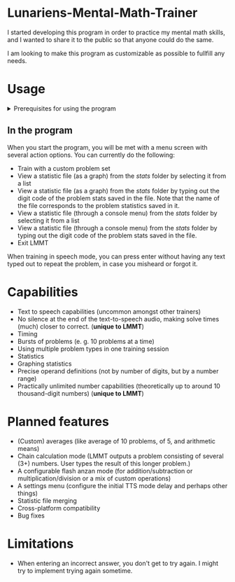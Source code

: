 # Lunariens-Mental-Math-Trainer
I started developing this program in order to practice my mental math skills, and I wanted to share it to the public so that anyone could do the same.

I am looking to make this program as customizable as possible to fullfill any needs.
# Usage

<details>

<summary>Prerequisites for using the program</summary>

## Prerequisites
Before running the program, you will have to download a voice package for US English. To do this, follow these steps:
1. press Win+i to get into windows settings
2. In the search bar located somewhere at the top (for Windows 10) or top left (Windows 11), type "TTS" and select "Change text-to-speech settings"
![TTS searching](/README%20images/LMMT%20voice%20install%20guide.png) 
3. Find the section "Manage voices", and click "Add voices".
![Adding voices](/README%20images/LMMT%20add%20voices.png)
4. Search for "English" in the pop-up and select English (US) from the list.
![Search US English](/README%20images/search%20for%20english.png)

</details>

## In the program
When you start the program, you will be met with a menu screen with several action options. You can currently do the following:
* Train with a custom problem set
* View a statistic file (as a graph) from the *stats* folder by selecting it from a list
* View a statistic file (as a graph) from the *stats* folder by typing out the digit code of the problem stats saved in the file. Note that the name of the file corresponds to the problem statistics saved in it.
* View a statistic file (through a console menu) from the *stats* folder by selecting it from a list
* View a statistic file (through a console menu) from the *stats* folder by typing out the digit code of the problem stats saved in the file.
* Exit LMMT

When training in speech mode, you can press enter without having any text typed out to repeat the problem, in case you misheard or forgot it.





# Capabilities
* Text to speech capabilities (uncommon amongst other trainers)
* No silence at the end of the text-to-speech audio, making solve times (much) closer to correct. (**unique to LMMT**)
* Timing
* Bursts of problems (e. g. 10 problems at a time)
* Using multiple problem types in one training session
* Statistics
* Graphing statistics
* Precise operand definitions (not by number of digits, but by a number range)
* Practically unlimited number capabilities (theoretically up to around 10 thousand-digit numbers) (**unique to LMMT**)

# Planned features
* (Custom) averages (like average of 10 problems, of 5, and arithmetic means)
* Chain calculation mode (LMMT outputs a problem consisting of several (3+) numbers. User types the result of this longer problem.)
* A configurable flash anzan mode (for addition/subtraction or multiplication/division or a mix of custom operations)
* A settings menu (configure the initial TTS mode delay and perhaps other things)
* Statistic file merging
* Cross-platform compatibility
* Bug fixes

# Limitations
* When entering an incorrect answer, you don't get to try again. I might try to implement trying again sometime.